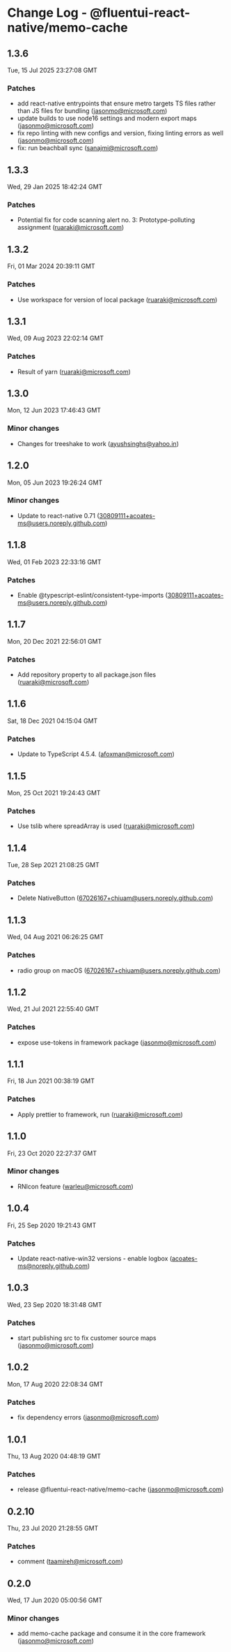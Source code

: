 # Change Log - @fluentui-react-native/memo-cache

<!-- This log was last generated on Tue, 15 Jul 2025 23:27:08 GMT and should not be manually modified. -->

<!-- Start content -->

## 1.3.6

Tue, 15 Jul 2025 23:27:08 GMT

### Patches

- add react-native entrypoints that ensure metro targets TS files rather than JS files for bundling (jasonmo@microsoft.com)
- update builds to use node16 settings and modern export maps (jasonmo@microsoft.com)
- fix repo linting with new configs and version, fixing linting errors as well (jasonmo@microsoft.com)
- fix: run beachball sync (sanajmi@microsoft.com)

## 1.3.3

Wed, 29 Jan 2025 18:42:24 GMT

### Patches

- Potential fix for code scanning alert no. 3: Prototype-polluting assignment (ruaraki@microsoft.com)

## 1.3.2

Fri, 01 Mar 2024 20:39:11 GMT

### Patches

- Use workspace for version of local package (ruaraki@microsoft.com)

## 1.3.1

Wed, 09 Aug 2023 22:02:14 GMT

### Patches

- Result of yarn (ruaraki@microsoft.com)

## 1.3.0

Mon, 12 Jun 2023 17:46:43 GMT

### Minor changes

- Changes for treeshake to work (ayushsinghs@yahoo.in)

## 1.2.0

Mon, 05 Jun 2023 19:26:24 GMT

### Minor changes

- Update to react-native 0.71 (30809111+acoates-ms@users.noreply.github.com)

## 1.1.8

Wed, 01 Feb 2023 22:33:16 GMT

### Patches

- Enable @typescript-eslint/consistent-type-imports (30809111+acoates-ms@users.noreply.github.com)

## 1.1.7

Mon, 20 Dec 2021 22:56:01 GMT

### Patches

- Add repository property to all package.json files (ruaraki@microsoft.com)

## 1.1.6

Sat, 18 Dec 2021 04:15:04 GMT

### Patches

- Update to TypeScript 4.5.4. (afoxman@microsoft.com)

## 1.1.5

Mon, 25 Oct 2021 19:24:43 GMT

### Patches

- Use tslib where spreadArray is used (ruaraki@microsoft.com)

## 1.1.4

Tue, 28 Sep 2021 21:08:25 GMT

### Patches

- Delete NativeButton (67026167+chiuam@users.noreply.github.com)

## 1.1.3

Wed, 04 Aug 2021 06:26:25 GMT

### Patches

- radio group on macOS (67026167+chiuam@users.noreply.github.com)

## 1.1.2

Wed, 21 Jul 2021 22:55:40 GMT

### Patches

- expose use-tokens in framework package (jasonmo@microsoft.com)

## 1.1.1

Fri, 18 Jun 2021 00:38:19 GMT

### Patches

- Apply prettier to framework, run (ruaraki@microsoft.com)

## 1.1.0

Fri, 23 Oct 2020 22:27:37 GMT

### Minor changes

- RNIcon feature (warleu@microsoft.com)

## 1.0.4

Fri, 25 Sep 2020 19:21:43 GMT

### Patches

- Update react-native-win32 versions - enable logbox (acoates-ms@noreply.github.com)

## 1.0.3

Wed, 23 Sep 2020 18:31:48 GMT

### Patches

- start publishing src to fix customer source maps (jasonmo@microsoft.com)

## 1.0.2

Mon, 17 Aug 2020 22:08:34 GMT

### Patches

- fix dependency errors (jasonmo@microsoft.com)

## 1.0.1

Thu, 13 Aug 2020 04:48:19 GMT

### Patches

- release @fluentui-react-native/memo-cache (jasonmo@microsoft.com)

## 0.2.10

Thu, 23 Jul 2020 21:28:55 GMT

### Patches

- comment (taamireh@microsoft.com)

## 0.2.0

Wed, 17 Jun 2020 05:00:56 GMT

### Minor changes

- add memo-cache package and consume it in the core framework (jasonmo@microsoft.com)
